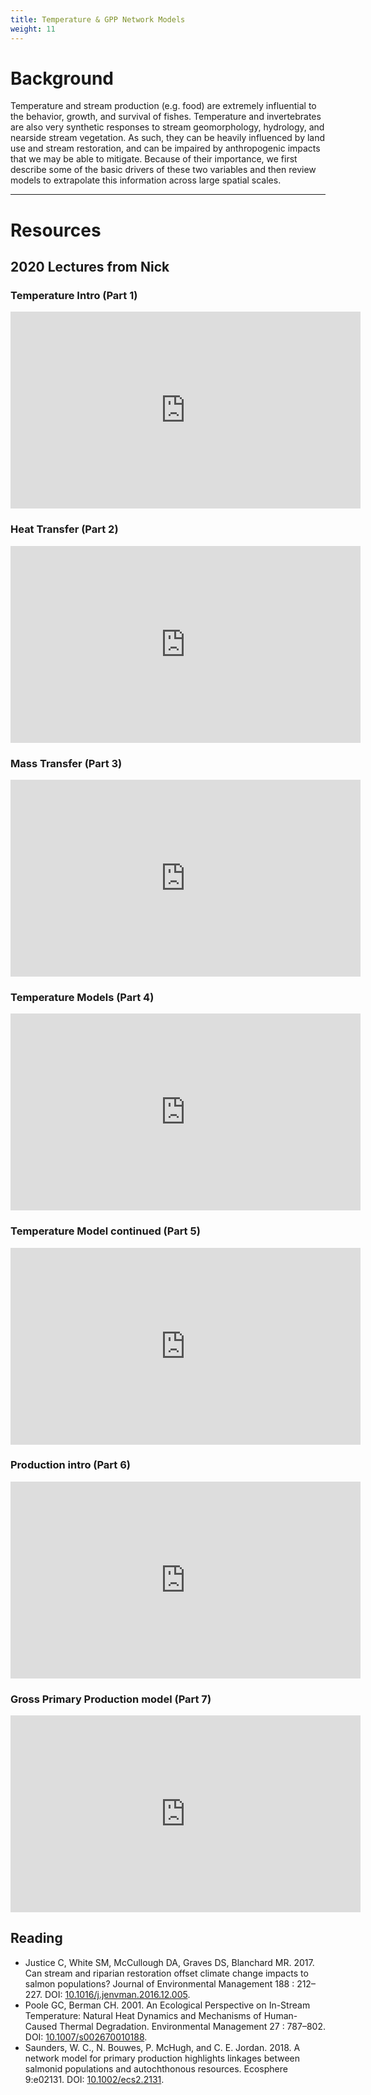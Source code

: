 ```yaml
---
title: Temperature & GPP Network Models
weight: 11
---
```


# Background

Temperature and stream production (e.g. food) are extremely influential to the behavior, growth, and survival of fishes.  Temperature and invertebrates are also very synthetic responses to stream geomorphology, hydrology, and nearside stream vegetation.  As such, they can be heavily influenced by land use and stream restoration, and can be impaired by anthropogenic impacts that we may be able to mitigate. Because of their importance, we first describe some of the basic drivers of these two variables and then review models to extrapolate this information across large spatial scales.  

------

# Resources

## 2020 Lectures from Nick
### Temperature Intro (Part 1)
<div class="responsive-embed">
<iframe width="560" height="315" src="https://www.youtube.com/embed/J37D3LipAL4" frameborder="0" allow="accelerometer; autoplay; encrypted-media; gyroscope; picture-in-picture" allowfullscreen></iframe>
</div>

### Heat Transfer (Part 2)
<div class="responsive-embed">
<iframe width="560" height="315" src="https://www.youtube.com/embed/M1AdZCFJ8gM" frameborder="0" allow="accelerometer; autoplay; encrypted-media; gyroscope; picture-in-picture" allowfullscreen></iframe>
</div>

### Mass Transfer (Part 3)
<div class="responsive-embed">
<iframe width="560" height="315" src="https://www.youtube.com/embed/z-MioX_-KfQ" frameborder="0" allow="accelerometer; autoplay; encrypted-media; gyroscope; picture-in-picture" allowfullscreen></iframe>
</div>

### Temperature Models (Part 4)
<div class="responsive-embed">
<iframe width="560" height="315" src="https://www.youtube.com/embed/aokPwPKSoVs" frameborder="0" allow="accelerometer; autoplay; encrypted-media; gyroscope; picture-in-picture" allowfullscreen></iframe>
</div>

### Temperature Model continued (Part 5)
<div class="responsive-embed">
<iframe width="560" height="315" src="https://www.youtube.com/embed/SLgZFEKfQO4" frameborder="0" allow="accelerometer; autoplay; encrypted-media; gyroscope; picture-in-picture" allowfullscreen></iframe>
</div>

### Production intro  (Part 6)
<div class="responsive-embed">
<iframe width="560" height="315" src="https://www.youtube.com/embed/jtupzKZ4u68" frameborder="0" allow="accelerometer; autoplay; encrypted-media; gyroscope; picture-in-picture" allowfullscreen></iframe>
</div>

### Gross Primary Production model  (Part 7)
<div class="responsive-embed">
<iframe width="560" height="315" src="https://www.youtube.com/embed/hSH0_L6fpvY" frameborder="0" allow="accelerometer; autoplay; encrypted-media; gyroscope; picture-in-picture" allowfullscreen></iframe>
</div>


## Reading

- <a href="https://s3-us-west-2.amazonaws.com/etalweb.joewheaton.org/Courses/Ecohydraulic/2020/Reading/Justice+etal+17+EnvirManage+riparian+restorati.pdf"><i class="fa fa-file-pdf-o" aria-hidden="true"></i></a> Justice C, White SM, McCullough DA, Graves DS, Blanchard MR. 2017. Can stream and riparian restoration offset climate change impacts to salmon populations?  Journal of Environmental Management 188 : 212–227. DOI: [10.1016/j.jenvman.2016.12.005](https://dx.doi.org/10.1016/j.jenvman.2016.12.005).
- <a href="https://s3-us-west-2.amazonaws.com/etalweb.joewheaton.org/Courses/Ecohydraulic/2020/Reading/Poole+Berman+EnvMang01.pdf"><i class="fa fa-file-pdf-o" aria-hidden="true"></i></a> Poole GC, Berman CH. 2001. An Ecological Perspective on In-Stream Temperature: Natural Heat Dynamics and Mechanisms of Human-Caused Thermal Degradation. Environmental Management 27 : 787–802. DOI: [10.1007/s002670010188](https://dx.doi.org/10.1007/s002670010188).
- Saunders, W. C., N. Bouwes, P. McHugh, and C. E. Jordan. 2018. A network model for primary production highlights linkages between salmonid populations and autochthonous resources. Ecosphere 9:e02131. DOI: [10.1002/ecs2.2131](https://dx.doi.org/10.1002/ecs2.2131).

